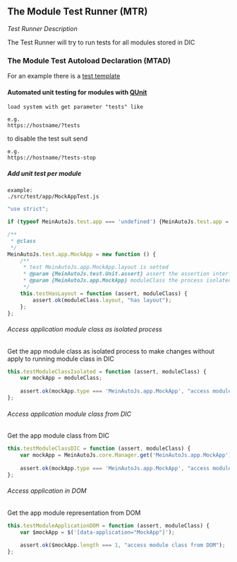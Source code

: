 ## The Module Test Runner (MTR)

*Test Runner Description*

The Test Runner will try to run tests for all modules stored in DIC

### The Module Test Autoload Declaration (MTAD)

For an example there is a [test template](../../../src/test/module/template/ModuleTest.js.template)

#### Automated unit testing for modules with [QUnit][qunit]

    load system with get parameter "tests" like
    
    e.g.
    https://hostname/?tests
    
to disable the test suit send

    e.g.
    https://hostname/?tests-stop

##### Add unit test per module

    example:
    ./src/test/app/MockAppTest.js

```javascript
"use strict";

if (typeof MeinAutoJs.test.app === 'undefined') {MeinAutoJs.test.app = {};}

/**
 * @class
 */
MeinAutoJs.test.app.MockApp = new function () {
    /**
     * test MeinAutoJs.app.MockApp.layout is setted
     * @param {MeinAutoJs.test.Unit.assert} assert the assertion interface
     * @param {MeinAutoJs.app.MockApp} moduleClass the process isolated module class
     */
    this.testHasLayout = function (assert, moduleClass) {
        assert.ok(moduleClass.layout, "has layout");
    };
};
```

###### Access application module class as isolated process

Get the app module class as isolated process to make changes without apply to running module class in DIC

```javascript
this.testModuleClassIsolated = function (assert, moduleClass) {
    var mockApp = moduleClass;
    
    assert.ok(mockApp.type === 'MeinAutoJs.app.MockApp', "access module class as isolated process");
};
```

###### Access application module class from DIC

Get the app module class from DIC

```javascript
this.testModuleClassDIC = function (assert, moduleClass) {
    var mockApp = MeinAutoJs.core.Manager.get('MeinAutoJs.app.MockApp');
    
    assert.ok(mockApp.type === 'MeinAutoJs.app.MockApp', "access module class from DIC");
};
```

###### Access application in DOM

Get the app module representation from DOM

```javascript
this.testModuleApplicationDOM = function (assert, moduleClass) {
    var $mockApp = $('[data-application="MockApp"]');
    
    assert.ok($mockApp.length === 1, "access module class from DOM");
};
```


[qunit]: https://qunitjs.com
